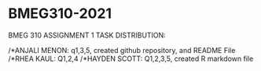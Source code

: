 # BMEG310-2021
BMEG 310 ASSIGNMENT 1 TASK DISTRIBUTION:

/*ANJALI MENON: q1,3,5, created github repository, and README File
/*RHEA KAUL: Q1,2,4
/*HAYDEN SCOTT: Q1,2,3,5, created R markdown file
